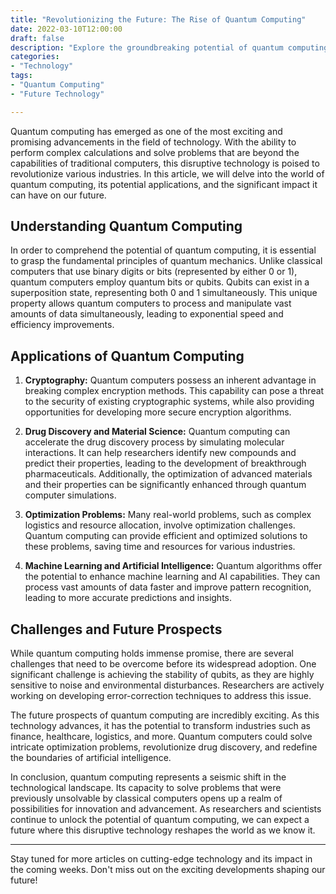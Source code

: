 ```yaml
--- 
title: "Revolutionizing the Future: The Rise of Quantum Computing" 
date: 2022-03-10T12:00:00 
draft: false 
description: "Explore the groundbreaking potential of quantum computing and its impact on various industries." 
categories: 
- "Technology" 
tags: 
- "Quantum Computing" 
- "Future Technology" 

---
```


Quantum computing has emerged as one of the most exciting and promising advancements in the field of technology. With the ability to perform complex calculations and solve problems that are beyond the capabilities of traditional computers, this disruptive technology is poised to revolutionize various industries. In this article, we will delve into the world of quantum computing, its potential applications, and the significant impact it can have on our future.

## Understanding Quantum Computing

In order to comprehend the potential of quantum computing, it is essential to grasp the fundamental principles of quantum mechanics. Unlike classical computers that use binary digits or bits (represented by either 0 or 1), quantum computers employ quantum bits or qubits. Qubits can exist in a superposition state, representing both 0 and 1 simultaneously. This unique property allows quantum computers to process and manipulate vast amounts of data simultaneously, leading to exponential speed and efficiency improvements.

## Applications of Quantum Computing

1. **Cryptography:** Quantum computers possess an inherent advantage in breaking complex encryption methods. This capability can pose a threat to the security of existing cryptographic systems, while also providing opportunities for developing more secure encryption algorithms.

2. **Drug Discovery and Material Science:** Quantum computing can accelerate the drug discovery process by simulating molecular interactions. It can help researchers identify new compounds and predict their properties, leading to the development of breakthrough pharmaceuticals. Additionally, the optimization of advanced materials and their properties can be significantly enhanced through quantum computer simulations.

3. **Optimization Problems:** Many real-world problems, such as complex logistics and resource allocation, involve optimization challenges. Quantum computing can provide efficient and optimized solutions to these problems, saving time and resources for various industries.

4. **Machine Learning and Artificial Intelligence:** Quantum algorithms offer the potential to enhance machine learning and AI capabilities. They can process vast amounts of data faster and improve pattern recognition, leading to more accurate predictions and insights.

## Challenges and Future Prospects

While quantum computing holds immense promise, there are several challenges that need to be overcome before its widespread adoption. One significant challenge is achieving the stability of qubits, as they are highly sensitive to noise and environmental disturbances. Researchers are actively working on developing error-correction techniques to address this issue.

The future prospects of quantum computing are incredibly exciting. As this technology advances, it has the potential to transform industries such as finance, healthcare, logistics, and more. Quantum computers could solve intricate optimization problems, revolutionize drug discovery, and redefine the boundaries of artificial intelligence.

In conclusion, quantum computing represents a seismic shift in the technological landscape. Its capacity to solve problems that were previously unsolvable by classical computers opens up a realm of possibilities for innovation and advancement. As researchers and scientists continue to unlock the potential of quantum computing, we can expect a future where this disruptive technology reshapes the world as we know it.

---

Stay tuned for more articles on cutting-edge technology and its impact in the coming weeks. Don't miss out on the exciting developments shaping our future!
